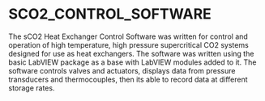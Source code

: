 # SCO2_CONTROL_SOFTWARE
The sCO2 Heat Exchanger Control Software was written for control and operation of high temperature, high pressure supercritical CO2 systems designed for use as heat exchangers. The software was written using the basic LabVIEW package as a base with LabVIEW modules added to it. The software controls valves and actuators, displays data from pressure transducers and thermocouples, then its able to record data at different storage rates.
